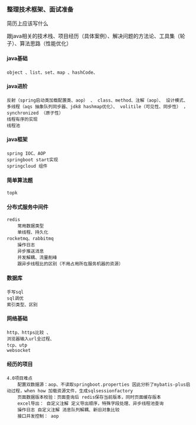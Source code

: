 ### 整理技术框架、面试准备

简历上应该写什么 

跟java相关的技术栈、项目经历（具体案例）、解决问题的方法论、工具集（轮子）、算法思路（性能优化）

#### java基础
	object 、list、set、map 、hashCode、


#### java进阶 
	反射（spring启动类加载配置类、aop） 、 class、method、注解（aop）、 设计模式、 
	多线程（aqs 抽象队列同步器、jdk8 hashmap优化）、 volitile（可见性、同步性） ， synchronized （原子性）
	线程有序的实现
	线程池

#### java框架
	spring IOC、AOP
	springboot start实现
	springcloud 组件

#### 简单算法题
	topk
	
#### 分布式服务中间件
	redis 
		常用数据类型
		单线程、持久化
	rocketmq、rabbitmq
		操作日志
		异步推送消息
		并发解耦、流量削峰
		跟异步线程比的区别（不用占用所在服务机器的资源）

#### 数据库
	手写sql
	sql调优	
	索引类型、区别

#### 网络基础
	http、https比较 、 
	浏览器输入url全过程、
	tcp、utp
	websocket
	
#### 经历的项目
	4.0项目难点
		配置双数据源：aop、不读取springboot.properties 因此分析了mybatis-plus启动过程，when how 加载资源文件，生成sqlsessionfactory
		页面数据版本校验：页面查询后 redis保存当前版本，同时页面缓存版本
		excel导出： 自定义注解 定义导出顺序，特殊字段处理、异步线程池查询
		操作日志 自定义注解 消息队列解耦、新旧对象比较
		接口并发控制： aop